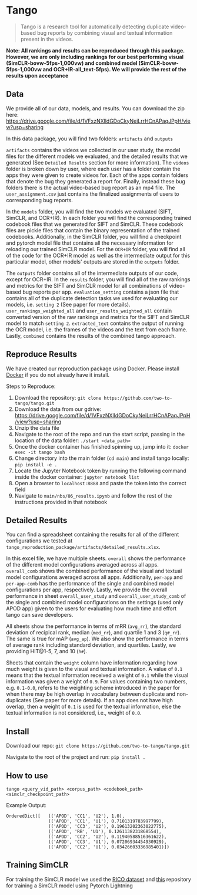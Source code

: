 <!--

#################################################
### THIS FILE WAS AUTOGENERATED! DO NOT EDIT! ###
#################################################
# file to edit: nbs/index.ipynb
# command to build the docs after a change: nbdev_build_docs

-->

# Tango

> Tango is a research tool for automatically detecting duplicate video-based bug reports by combining visual and textual information present in the videos.


**Note: All rankings and results can be reproduced through this package. However, we are only including rankings for our best performing visual (SimCLR-bovw-5fps-1,000vw) and combined model (SimCLR-bovw-5fps-1,000vw and OCR+IR-all_text-5fps). We will provide the rest of the results upon acceptance**

## Data



We provide all of our data, models, and results. You can download the zip here: https://drive.google.com/file/d/1VFxzNXlldGDoCkyNeiLrrHCnAPaqJPpH/view?usp=sharing

In this data package, you will find two folders: `artifacts` and `outputs`

`artifacts` contains the videos we collected in our user study, the model files for the different models we evaluated, and the detailed results that we generated (See `Detailed Results` section for more information). The `videos` folder is broken down by user, where each user has a folder contain the apps they were given to create videos for. Each of the apps contain folders that denote the bug they generated a report for. Finally, instead these bug folders there is the actual video-based bug report as an mp4 file. The `user_assignment.csv` just contains the finalized assignments of users to corresponding bug reports.

In the `models` folder, you will find the two models we evaluated (SIFT, SimCLR, and OCR+IR). In each folder you will find the corresponding trained codebook files that we generated for SIFT and SimCLR. These codebook files are pickle files that contain the binary representation of the trained codebooks. Additionally, in the SimCLR folder, you will find a checkpoint and pytorch model file that contains all the necessary information for reloading our trained SimCLR model. For the `OCR+IR` folder, you will find all of the code for the OCR+IR model as well as the intermediate output for this particular model, other models' outputs are stored in the `outputs` folder.

The `outputs` folder contains all of the intermediate outputs of our code, except for OCR+IR. In the `results` folder, you will find all of the raw rankings and metrics for the SIFT and SimCLR model for all combinations of video-based bug reports per app. `evaluation_setting` contains a json file that contains all of the duplicate detection tasks we used for evaluating our models, i.e. `setting 2` (See paper for more details). `user_rankings_weighted_all` and `user_results_weighted_all` contain converted version of the raw rankings and metrics for the SIFT and SimCLR model to match `setting 2`. `extracted_text` contains the output of running the OCR model, i.e. the frames of the videos and the text from each frame. Lastly, `combined` contains the results of the combined tango approach.

## Reproduce Results

We have created our reproduction package using Docker. Please install [Docker](https://docs.docker.com/get-docker/) if you do not already have it install.

Steps to Reproduce:
1. Download the repository: `git clone https://github.com/two-to-tango/tango.git`
2. Download the data from our gdrive: https://drive.google.com/file/d/1VFxzNXlldGDoCkyNeiLrrHCnAPaqJPpH/view?usp=sharing
3. Unzip the data file
2. Navigate to the root of the repo and run the start script, passing in the location of the data folder: `./start <data_path>`
3. Once the docker container has finished spinning up, jump into it: `docker exec -it tango bash`
4. Change directory into the main folder (`cd main`) and install tango locally: `pip install -e .`
5. Locate the Jupyter Notebook token by running the following command inside the docker container: `jupyter notebook list`
6. Open a browser to `localhost:8888` and paste the token into the correct field
7. Navigate to `main/nbs/06_results.ipynb` and follow the rest of the instructions provided in that notebook

## Detailed Results

You can find a spreadsheet containing the results for all of the different configurations we tested at `tango_reproduction_package/artifacts/detailed_results.xlsx`.

In this excel file, we have multiple sheets. `overall` shows the performance of the different model configurations averaged across all apps. `overall_comb` shows the combined performance of the visual and textual model configurations averaged across all apps. Additionally, `per-app` and `per-app-comb` has the performance of the single and combined model configurations per app, respectively. Lastly, we provide the overall performance in sheet `overall_user_study` and `overall_user_study_comb` of the single and combined model configurations on the settings (used only APOD app) given to the users for evaluating how much time and effort tango can save developers.

All sheets show the performance in terms of mRR (`avg_rr`), the standard deviation of recipical rank, median (`med_rr`), and quartile 1 and 3 (`q#_rr`). The same is true for mAP (`avg_ap`). We also show the performance in terms of average rank including standard deviation, and quartiles. Lastly, we providing HIT@1-5, 7, and 10 (`h#`).

Sheets that contain the `weight` column have information regarding how much weight is given to the visual and textual information. A value of `0.1` means that the textual information received a weight of `0.1` while the visual information was given a weight of `0.9`. For values containing two numbers, e.g. `0.1-0.0`, refers to the weighting scheme introduced in the paper for when there may be high overlap in vocabulary between duplicate and non-duplicates (See paper for more details). If an app does not have high overlap, then a weight of `0.1` is used for the textual information, else the textual information is not considered, i.e., weight of `0.0`.

## Install

Download our repo:
`git clone https://github.com/two-to-tango/tango.git`

Navigate to the root of the project and run:
`pip install .`

## How to use

`tango <query_vid_path> <corpus_path> <codebook_path> <simclr_checkpoint_path>`

Example Output:
```
OrderedDict([   (('APOD', 'CC1', 'U2'), 1.0),
                (('APOD', 'CC1', 'U1'), 0.7101319783997799),
                (('APOD', 'CC3', 'U2'), 0.19613202363022775),
                (('APOD', 'RB', 'U1'), 0.1261138231868554),
                (('APOD', 'CC2', 'U2'), 0.11940588516361622),
                (('APOD', 'CC3', 'U1'), 0.07206934454930929),
                (('APOD', 'CC2', 'U1'), 0.03426603336985401)])
```

## Training SimCLR
For training the SimCLR model we used the [RICO dataset](https://interactionmining.org/rico) and [this](https://github.com/dthiagarajan/simclr_pytorch) repository for training a SimCLR model using Pytorch Lightning
